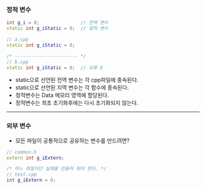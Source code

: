 ### 정적 변수

```cpp
int g_i = 0;               // 전역 변수
static int g_iStatic = 0;  // 정적 변수
```

```cpp
// a.cpp
static int g_iStatic = 0;

/* ----------------------- */
// b.cpp
static int g_iStatic = 0;  // 오류 X
```

- static으로 선언된 전역 변수는 각 cpp파일에 종속된다.
- static으로 선언된 지역 변수는 각 함수에 종속된다.
- 정적변수는 Data 메모리 영역에 할당된다.
- 정적변수는 최초 초기화후에는 다시 초기화되지 않는다.

---

### 외부 변수

- 모든 파일이 공통적으로 공유하는 변수를 만드려면?

```cpp
// common.h
extern int g_iExtern;

/* 어느 파일이던 실체를 만들어 줘야 한다. */
// test.cpp
int g_iExtern = 0;
```

